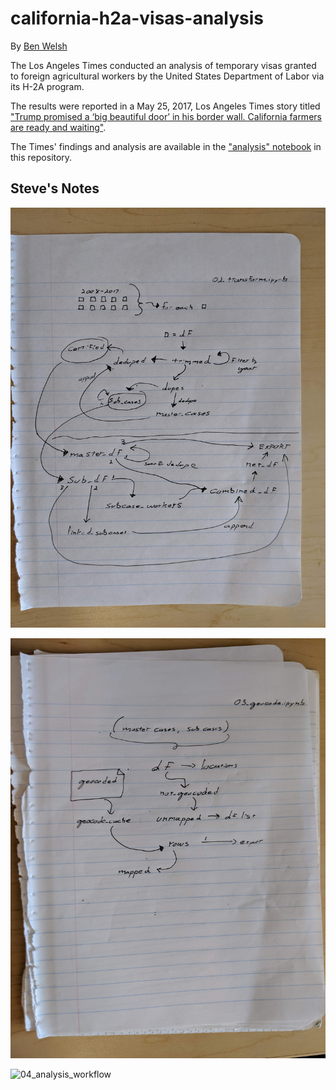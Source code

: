 # california-h2a-visas-analysis

By [Ben Welsh](mailto:ben.welsh@latimes.com)

The Los Angeles Times conducted an analysis of temporary visas granted to foreign agricultural workers by the United States Department of Labor via its H-2A program.

The results were reported in a May 25, 2017, Los Angeles Times story titled ["Trump promised a ‘big beautiful door’ in his border wall. California farmers are ready and waiting"](http://www.latimes.com/projects/la-fi-farm-labor-guestworkers/).

The Times' findings and analysis are available in the ["analysis" notebook](https://github.com/datadesk/california-h2a-visas-analysis/blob/master/04_analysis.ipynb) in this repository.

## Steve's Notes

![02_transform_workflow](02_transform_workflow.jpg)

![03_geocode_workflow](03_geocode_workflow.jpg)

![04_analysis_workflow](04_analysis_workflow.jpg)